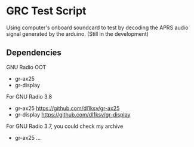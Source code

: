 # GRC Test Script
Using computer's onboard soundcard to test by decoding the APRS audio signal generated by the arduino.
(Still in the development)

## Dependencies
GNU Radio OOT
* gr-ax25
* gr-display

For GNU Radio 3.8 
* gr-ax25 https://github.com/dl1ksv/gr-ax25
* gr-display https://github.com/dl1ksv/gr-display

For GNU Radio 3.7, you could check my archive
* gr-ax25 
...
